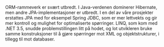 ORM-rammeverk er svært utbredt. I Java-verdenen dominerer Hibernate, men andre JPA-implementasjoner er utbredt. I en del av våre prosjekter erstattes JPA med for eksempel Spring JDBC, som er mer lettvekts og gir mer kontroll og mulighet for optimaliserte spørringer. LINQ, som kom med .NET 3.5, snudde problemstillingen litt på hodet, og lot utvikleren bruke samme konstruksjoner til å gjøre spørringer mot XML og objektstrukturer, i tillegg til mot databaser.